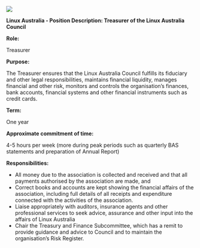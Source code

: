 ![](Pictures/10000201000003BC000001CEEA5FFC6CEC27A34D.png)

<span id="anchor"></span>**Linux Australia - Position Description:
Treasurer of the Linux Australia Council**

<span id="anchor-1"></span>**Role:**

Treasurer

<span id="anchor-2"></span>**Purpose:**

The Treasurer ensures that the Linux Australia Council fulfills its
fiduciary and other legal responsibilities, maintains financial
liquidity, manages financial and other risk, monitors and controls the
organisation’s finances, bank accounts, financial systems and other
financial instruments such as credit cards. 

<span id="anchor-3"></span>**Term:**

One year

<span id="anchor-4"></span>**Approximate commitment of time:**

4-5 hours per week (more during peak periods such as quarterly BAS
statements and preparation of Annual Report)

<span id="anchor-5"></span>**Responsibilities:**

  - All money due to the association is collected and received and that
    all payments authorised by the association are made, and
  - Correct books and accounts are kept showing the financial affairs of
    the association, including full details of all receipts and
    expenditure connected with the activities of the association.
  - Liaise appropriately with auditors, insurance agents and other
    professional services to seek advice, assurance and other input into
    the affairs of Linux Australia
  - Chair the Treasury and Finance Subcommittee, which has a remit to
    provide guidance and advice to Council and to maintain the
    organisation’s Risk Register.
